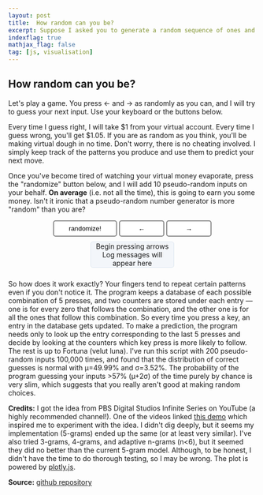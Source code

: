 ```yaml
---
layout: post
title:  How random can you be?
excerpt: Suppose I asked you to generate a random sequence of ones and zeroes. Every time you add another 1 or 0 to the sequence, I am going to predict your next choice. Do you think you can make your sequence random enough that I fail to guess more than ~50% correct? Read this post to find out. Spoiler — you are not so random.
indexflag: true
mathjax_flag: false
tag: [js, visualisation]
---
```


## How random can you be?

<script src="https://cdn.plot.ly/plotly-latest.min.js"></script>
<style>
	.centreContainer {
		display: block;
		position: relative;
		margin-top: 10px;
		margin-bottom: 10px;
		margin-left:auto;
		margin-right:auto;
		text-align:center;
	}

	#log {
		display: inline-block;
		background-color: #f3f6fa;
		border: solid 1px #dce6f0;
		border-radius: 0.3rem;
		margin: 0px 0px 0px 0px;
		padding: 0px 10px 0px 10px;
	}
	
	#iterLogElem,#predLogElem,#guessLogElem {
		margin: 0px 0px 0px 0px;
		padding: 0px 10px 0px 10px;
	}
	
	#plotContainer {
		display:inline-block;
		margin: 0px;
		padding: 0px;
	}
	
	.buttons {
	 	display: block;
		position: relative;
		margin-left:auto;
		margin-right:auto;
	}
	
	button {
		background-color: #FFFFFF; 
		color: black; 
		border: 2px solid #888888; 
		border-radius: 5px; 
		padding: 7px 30px 7px 30px;
	}

	button:focus { outline: none; }	
</style>

Let's play a game. You press ← and → as randomly as you can, and I will try to guess your next input. Use your keyboard or the buttons below.

Every time I guess right, I will take $1 from your virtual account. Every time I guess wrong, you'll get $1.05. If you are as random as you think, you'll be making virtual dough in no time. Don't worry, there is no cheating involved. I simply keep track of the patterns you produce and use them to predict your next move.

Once you've become tired of watching your virtual money evaporate, press the "randomize" button below, and I will add 10 pseudo-random inputs on your behalf. **On average** (i.e. not all the time), this is going to earn you some money. Isn't it ironic that a pseudo-random number generator is more "random" than you are?

<div style="text-align: center;"> 
	<button id="randomize" onClick="randomHelpFunc(event)">randomize!</button>
	<button id="left" onClick="captureBtnLeftFunc(event)">&nbsp;&nbsp;←&nbsp;&nbsp;</button>
	<button id="right" onClick="captureBtnRightFunc(event)">&nbsp;&nbsp;→&nbsp;&nbsp;</button>
</div>

<div class='centreContainer'><div id="log">
	<div id='iteration'>Begin pressing arrows</div>
	<div id='prediction'>Log messages will</div>
	<div id='guesspct'>appear here</div>
</div></div>

<div class='centreContainer'><div id="plotContainer"></div></div>
    
So how does it work exactly? Your fingers tend to repeat certain patterns even if you don't notice it. The program keeps a database of each possible combination of 5 presses, and two counters are stored under each entry — one is for every zero that follows the combination, and the other one is for all the ones that follow this combination. So every time you press a key, an entry in the database gets updated. To make a prediction, the program needs only to look up the entry corresponding to the last 5 presses and decide by looking at the counters which key press is more likely to follow. The rest is up to Fortuna (velut luna). I've run this script with 200 pseudo-random inputs 100,000 times, and found that the distribution of correct guesses is normal with µ=49.99% and σ=3.52%. The probability of the program guessing your inputs >57% (µ+2σ) of the time purely by chance is very slim, which suggests that you really aren't good at making random choices.

**Credits:** I got the idea from PBS Digital Studios Infinite Series on YouTube (a highly recommended channel!). One of the videos linked [this demo](http://people.ischool.berkeley.edu/~nick/aaronson-oracle/) which inspired me to experiment with the idea. I didn't dig deeply, but it seems my implementation (5-grams) ended up the same (or at least very similar). I've also tried 3-grams, 4-grams, and adaptive n-grams (n<6), but it seemed they did no better than the current 5-gram model. Although, to be honest, I didn't have the time to do thorough testing, so I may be wrong. The plot is powered by [plotly.js](https://plot.ly/javascript/).


**Source:** [github repository](https://github.com/ex-punctis/not-so-random)

    
<script>
	var iteration = 1;
	
	var accountComputer = 1000; // starting balance $1000
	var accountPlayer = 1000;   // starting balance $1000
	var betWon = 1; // you lose $1 when your input is guessed correctly
	var betLost = 1.05; // you wom $1.05 when your input is guessed wrong
	
	var gramBuffer = [0,1,0,1,0]; // 5-gram buffer
	var gramHistory = {}; // statistics for all 32 5-grams
	var correct = 0; // total number of correct guesses
	var wrong = 0; // total number of wrong guesses
	var prediction = 0; // current prediction (encoded as 0 or 1)
	var lastKey = 0; // last typed key (encoded as 0 or 1)
	// database index based on the current gram buffer (binary to decimal)
	var historyIndex = gramBuffer[0]*16 + gramBuffer[1]*8 + gramBuffer[2]*4 + gramBuffer[3]*2 + gramBuffer[4]; 
	
	// initialize gram database
	for (let i = 0; i<32; i++) { gramHistory[i] = {counter0: 0, counter1: 0}; } 
	
	// references to DOM elements
	var iterLogElem = document.getElementById('iteration');
	var predLogElem = document.getElementById('prediction');
	var guessLogElem = document.getElementById('guesspct');
	var plotDiv = document.getElementById('plotContainer');

	// create plot using Plotly
	Plotly.newPlot(
		plotDiv, 
		[{ name: 'player', y: [1000], type: 'scatter' }], 
		{ automargin: true,
		  margin: {l: 50, r: 50, b: 50, t: 10, pad: 4 },
		  showlegend: false,
		  autosize: false, width: 350, height: 180,
		  xaxis: { title: { text: 'Iteration' } },
		  yaxis: { title: { text: 'Balance $' } } },
		{ displayModeBar: false });

	// prevent page springing and double-tap zoom
	document.ontouchmove = function(event){ event.preventDefault(); }

	// capture keyboard key
	captureKeyFunc = function(evt) {
		evt = evt || window.event;
		evt.preventDefault();
		if (evt.code == 'ArrowLeft') {
			lastKey = 0;
			testPrediction();
			updateAll();
			predictNext(); 
		}
		if (evt.code == 'ArrowRight') {
			lastKey = 1;
			testPrediction();
			updateAll();
			predictNext(); 
		}
		
	};
	document.onkeydown = captureKeyFunc;
	
	// capture left button click
	captureBtnLeftFunc = function(evt) {
		//evt = evt || window.event;
		evt.preventDefault();
		lastKey = 0; 
		testPrediction();
		updateAll();
		predictNext()
	};
	
	// capture right button click
	captureBtnRightFunc = function(evt) {
		//evt = evt || window.event;
		evt.preventDefault();
		lastKey = 1; 
		testPrediction();
		updateAll();
		predictNext()
	};
	
	// when you press the randomize button...
	randomHelpFunc = function(evt) {
		evt.preventDefault();
		//document.onkeydown = null;
		for (let i = 0; i<10; i++) {
			lastKey = Math.round(Math.random());
			testPrediction();
			updateAll();
			predictNext()				
		}
		//document.onkeydown = captureKeyFunc;
	};
		
		
	// test the prediction and adjust account balances and the correct/wrong counters
	function testPrediction() {
		if (prediction == lastKey) {
			correct++;
			accountComputer += betWon;
			accountPlayer -= betWon; }
		else {
			wrong++;
			accountComputer -= betLost;
			accountPlayer += betLost; }		
	}
	
	// uupdate the web page and gram database
	function updateAll() {
		let correctPct =  Math.round(correct/(correct+wrong+0.0001)*100);
		
		// if you want a 100% IFRS compliant financial document, uncomment the code below, 
		// and you will be able to access your transaction history in the browser console. 
		// The format (space separated) is <iteration> <predicted key: 0 or 1> <actual key: 0 or 1>
		// <percentage of right guesses> <computer account balance> <player account balance>
		
		//console.log([iteration, prediction, lastKey, correctPct, Math.round(accountComputer*100)/100, Math.round(accountPlayer*100)/100].join(' '));
		
		// update DOM elements
		iterLogElem.textContent = 'Iteration '+iteration;
		
		predLogElem.textContent = `I guessed ${ prediction ? 'right' : 'left' }
		${ prediction==lastKey ? '(correct). ' : '(wrong). ' }
		You pressed
		${ lastKey ? 'right.' : 'left.' } `;

		guessLogElem.textContent = 'My guesses are correct '+correctPct+'% of the time (overall)';
		
		// extend plot
		Plotly.extendTraces(plotDiv, {y: [[Math.round(accountPlayer*100)/100]]}, [0])	
	
		iteration++; // increment iteration counter

		// update the 5-gram history
		gramHistory[historyIndex].counter0 += (1-lastKey)*(1-lastKey);
		gramHistory[historyIndex].counter1  += lastKey;
	
		// update the 5-gram buffer
		gramBuffer.push(lastKey);
		gramBuffer.shift();	
	}
	
	// take a look at the 5-gram buffer and make the next prediction
	function predictNext() {
		// convert gram buffer to database index (binary to decimal)
		historyIndex = gramBuffer[0]*16 + gramBuffer[1]*8 + gramBuffer[2]*4 + gramBuffer[3]*2 + gramBuffer[4]; 
		// make a prediction
		if (gramHistory[historyIndex].counter1 > gramHistory[historyIndex].counter0) { prediction = 1; }
		else { prediction = 0;  }
	}
</script>



